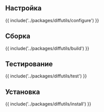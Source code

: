 <pkg :name="'diffutils'" instsize showsbu2></pkg>

## Настройка

{{ include('../packages/diffutils/configure') }}

## Сборка

{{ include('../packages/diffutils/build') }}

## Тестирование

{{ include('../packages/diffutils/test') }}

## Установка

{{ include('../packages/diffutils/install') }}

<script>
	new Vue({ el: '#main' })
</script>

